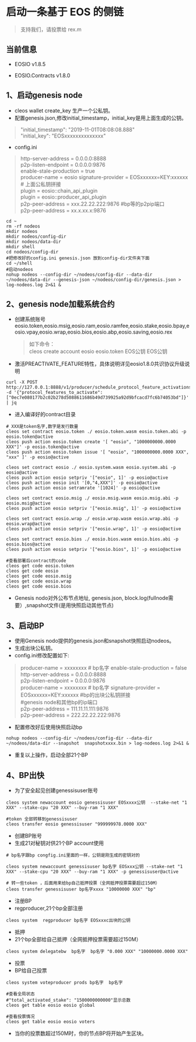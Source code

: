 # 启动一条基于 EOS 的侧链

> 支持我们，请投票给 rex.m

## 当前信息

- EOSIO v1.8.5

- EOSIO.Contracts v1.8.0

## 1、启动genesis node
- cleos wallet create_key 生产一个公私钥。
- 配置genesis.json,修改initial_timestamp，initial_key是用上面生成的公钥。

>"initial_timestamp": "2019-11-01T08:08:08.888"  
>"initial_key": "EOSxxxxxxxxxxxxxx"

- config.ini  
 
> http-server-address = 0.0.0.0:8888  
> p2p-listen-endpoint = 0.0.0.0:9876  
> enable-stale-production = true  
> producer-name = eosio 
> signature-provider = EOSxxxxxx=KEY:xxxxxx # 上面公私钥拼接  
> plugin = eosio::chain_api_plugin  
> plugin = eosio::producer_api_plugin  
> p2p-peer-address = xxx.22.22.222:9876  #bp等的p2pip端口  
> p2p-peer-address = xx.x.xx.x:9876

```
cd ~
rm -rf nodeos
mkdir nodeos
mkdir nodeos/config-dir
mkdir nodeos/data-dir
mkdir shell
cd nodeos/config-dir
#把修改好的config.ini genesis.json 放到config-dir文件夹下面
cd ~/shell
#启动nodeos
nohup nodeos --config-dir ~/nodeos/config-dir --data-dir ~/nodeos/data-dir --genesis-json ~/nodeos/config-dir/genesis.json > log-nodeos.log 2>&1 &
```

## 2、genesis node加载系统合约

- 创建系统账号eosio.token,eosio.msig,eosio.ram,eosio.ramfee,eosio.stake,eosio.bpay,eosio.vpay,eosio.wrap,eosio.bios,eosio.abp,eosio.saving,eosio.rex 
  > 如下命令：  
  > cleos create account eosio eosio.token EOS公钥 EOS公钥

- 激活PREACTIVATE_FEATURE特性，具体说明详见eosio1.8.0共识协议升级说明
 ```
 curl -X POST http://127.0.0.1:8888/v1/producer/schedule_protocol_feature_activations -d '{"protocol_features_to_activate": ["0ec7e080177b2c02b278d5088611686b49d739925a92d9bfcacd7fc6b74053bd"]}' | jq
 ```
- 进入编译好的contract目录  
```
# XXX是token名字,数字是发行数量
cleos set contract eosio.token ./ eosio.token.wasm eosio.token.abi -p eosio.token@active
cleos push action eosio.token create '[ "eosio", "1000000000.0000 XXX"]' -p eosio.token@active
cleos push action eosio.token issue '[ "eosio", "1000000000.0000 XXX", "xxx" ]' -p eosio@active

cleos set contract eosio ./ eosio.system.wasm eosio.system.abi -p eosio@active
cleos push action eosio setpriv '["eosio", 1]' -p eosio@active
cleos push action eosio init '[0,"4,XXX"]' -p eosio@active
cleos push action eosio setramrate '[1024]' -p eosio@active

cleos set contract eosio.msig ./ eosio.msig.wasm eosio.msig.abi -p eosio.msig@active
cleos push action eosio setpriv '["eosio.msig", 1]' -p eosio@active

cleos set contract eosio.wrap ./ eosio.wrap.wasm eosio.wrap.abi -p eosio.wrap@active
cleos push action eosio setpriv '["eosio.wrap", 1]' -p eosio@active

cleos set contract eosio.bios ./ eosio.bios.wasm eosio.bios.abi -p eosio.bios@active
cleos push action eosio setpriv '["eosio.bios", 1]' -p eosio@active

#查看部署后contract的code
cleos get code eosio.token
cleos get code eosio
cleos get code eosio.msig
cleos get code eosio.wrap
cleos get code eosio.bios
```

- Genesis nodo对外公布节点地址, genesis.json, block.log(fullnode需要）,snapshot文件(是用快照启动其他节点)  

## 3、启动BP

- 使用Genesis nodo提供的genesis.json和snapshot快照启动nodeos。
- 生成出块公私钥。
- config.ini修改配置如下:  

> producer-name = xxxxxxxx  # bp名字
> enable-stale-production = false  
> http-server-address = 0.0.0.0:8888  
> p2p-listen-endpoint = 0.0.0.0:9876  
> producer-name = xxxxxxxx  # bp名字
> signature-provider = EOSxxxxxx=KEY:xxxxxx #bp的出块公私钥拼接  
> #genesis node和其他bp的ip端口  
> p2p-peer-address = 111.11.11.111:9876  
> p2p-peer-address = 222.22.22.222:9876  

- 配置修改好后使用快照启动bp  

```
nohup nodeos --config-dir ~/nodeos/config-dir --data-dir ~/nodeos/data-dir --snapshot  snapshotxxxx.bin > log-nodeos.log 2>&1 &
```

- 重复以上操作，启动全部21个BP  

## 4、BP出快

- 为了安全起见创建genessisuser账号

```
cleos system newaccount eosio genessisuser EOSxxxx公钥  --stake-net "1 XXX" --stake-cpu "20 XXX" --buy-ram "1 XXX"

#token 全部转移到genessisuser 
cleos transfer eosio genessisuser "999999978.0000 XXX"
```

- 创建BP账号
- 生成21对秘钥对供21个BP account使用
```
# bp名字跟bp congfig.ini里面的一样，公钥是刚生成的密钥对的

cleos system newaccount genessisuser bp名字 EOSxxx公钥 --stake-net "1 XXX" --stake-cpu "20 XXX" --buy-ram "1 XXX" -p genessisuser@active

# 转一些token ，后面用来给bp自己抵押投票（全网抵押投票需要超过150M）
cleos transfer genessisuser bp名字xxxx "10000000 XXX" "bp"
```

- 注册BP  
- regproducer,21个bp全部注册

```
cleos system  regproducer bp名字 EOSxxxc出块的公钥
```
>
- 抵押
- 21个bp全部给自己抵押（全网抵押投票需要超过150M）

```
cleos system delegatebw  bp名字  bp名字 "0.000 XXX" "10000000.0000 XXX"
```

- 投票
- BP给自己投票

```
cleos system voteproducer prods bp名字  bp名字

#查看全局状态
#"total_activated_stake": "1500000000000"显示总数
cleos get table eosio eosio global

#查看投票情况
cleos get table eosio eosio voters
```

- 当你的投票数超过150M时，你的节点BP将开始产生区块。